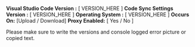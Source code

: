 **Visual Studio Code Version :** [ VERSION_HERE ]
**Code Sync Settings Version :** [ VERSION_HERE ]
**Operating System :** [ VERSION_HERE ]
**Occurs On:** [Upload / Download]
**Proxy Enabled:** [ Yes / No ]

Please make sure to write the versions and console logged error picture or copied text.